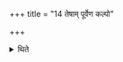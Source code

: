+++
title = "14 तेषाम् पूर्वेण कल्पो"

+++

<details><summary>थिते</summary>

तेषां पूर्वेण कल्पो व्याख्यातः १४
</details>
